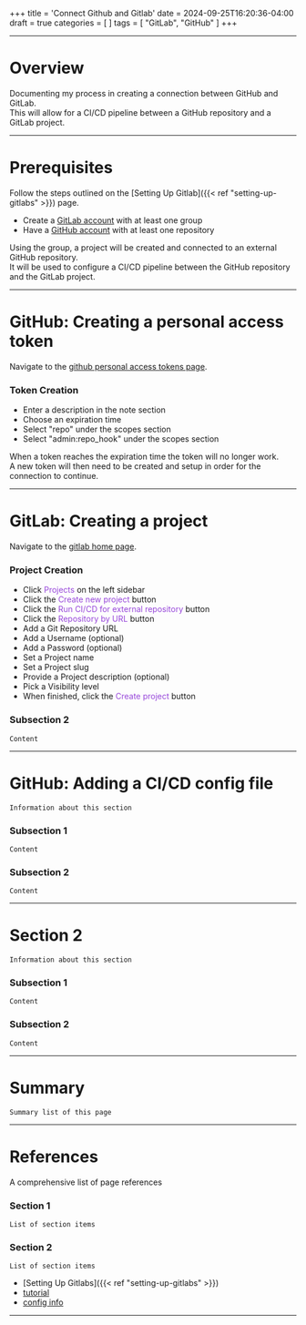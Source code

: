 +++
title = 'Connect Github and Gitlab'
date = 2024-09-25T16:20:36-04:00
draft = true
categories = [
]
tags = [
    "GitLab",
    "GitHub"
]
+++

<style>
.file-color {
    color: #3067FF;
}
.direction-color {
    color: #9746DA;
}
</style>

---

# Overview
Documenting my process in creating a connection between GitHub and GitLab.\
This will allow for a CI/CD pipeline between a GitHub repository and a GitLab project.

---

# Prerequisites
Follow the steps outlined on the [Setting Up Gitlab]({{< ref "setting-up-gitlabs" >}}) page.

- Create a [GitLab account](https://gitlab.com/) with at least one group
- Have a [GitHub account](https://github.com/) with at least one repository

Using the group, a project will be created and connected to an external GitHub repository.\
It will be used to configure a CI/CD pipeline between the GitHub repository and the GitLab project.

---

# GitHub: Creating a personal access token
Navigate to the [github personal access tokens page](https://github.com/settings/tokens/new).

### Token Creation
- Enter a description in the note section
- Choose an expiration time
- Select "repo" under the scopes section
- Select "admin:repo_hook" under the scopes section

When a token reaches the expiration time the token will no longer work.\
A new token will then need to be created and setup in order for the connection to continue.

---

# GitLab: Creating a project
Navigate to the [gitlab home page](https://gitlab.com/).

### Project Creation
- Click <span class="direction-color">Projects</span> on the left sidebar
- Click the <span class="direction-color">Create new project</span> button
- Click the <span class="direction-color">Run CI/CD for external repository</span> button
- Click the <span class="direction-color">Repository by URL</span> button
- Add a Git Repository URL
- Add a Username (optional)
- Add a Password (optional)
- Set a Project name
- Set a Project slug
- Provide a Project description (optional)
- Pick a Visibility level
- When finished, click the <span class="direction-color">Create project</span> button

### Subsection 2
`Content`

---

# GitHub: Adding a CI/CD config file
`Information about this section`

### Subsection 1
`Content`

### Subsection 2
`Content`

---

# Section 2
`Information about this section`

### Subsection 1
`Content`

### Subsection 2
`Content`

---

# Summary
`Summary list of this page`

---

# References
A comprehensive list of page references

### Section 1
`List of section items`

### Section 2
`List of section items`

- [Setting Up Gitlabs]({{< ref "setting-up-gitlabs" >}})
- [tutorial](https://docs.gitlab.com/ee/ci/ci_cd_for_external_repos/github_integration.html)
- [config info](https://docs.gitlab.com/ee/ci/quick_start/index.html)

---
